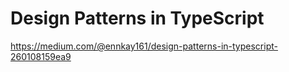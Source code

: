 # Design Patterns in TypeScript

https://medium.com/@ennkay161/design-patterns-in-typescript-260108159ea9
